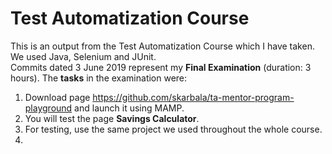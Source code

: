 # Test Automatization Course

This is an output from the Test Automatization Course which I have taken. We used Java, Selenium and JUnit.  
Commits dated 3 June 2019 represent my **Final Examination** (duration: 3 hours). The **tasks** in the examination were:  

1. Download page <https://github.com/skarbala/ta-mentor-program-playground> and launch it using MAMP.
2. You will test the page **Savings Calculator**.
3. For testing, use the same project we used throughout the whole course.
4. 
